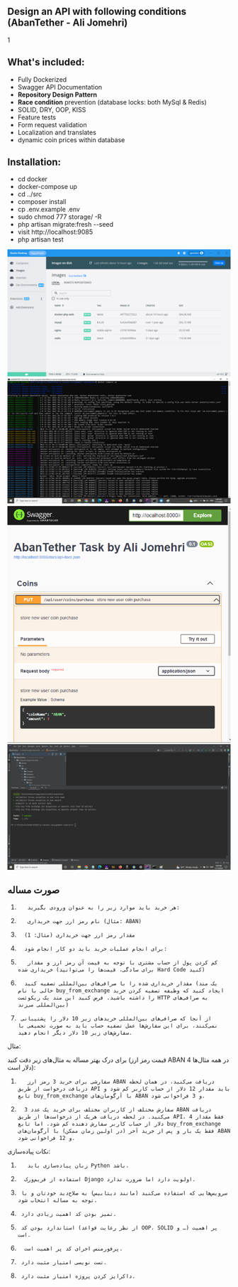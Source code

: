 ## Design an API with following conditions (AbanTether - Ali Jomehri)
1
## What's included:

- Fully Dockerized
- Swagger API Documentation
- <b>Repository Design Pattern</b>
- <b>Race condition</b> prevention (database locks: both MySql & Redis)
- SOLID, DRY, OOP, KISS
- Feature tests
- Form request validation
- Localization and translates
- dynamic coin prices within database

## Installation:

- cd docker
- docker-compose up
- cd ../src
- composer install
- cp .env.example .env
- sudo chmod 777 storage/ -R
- php artisan migrate:fresh --seed
- visit http://localhost:9085
- php artisan test

![Docker Images](src/public/images/docker-images.png)
![Docker Containers](src/public/images/docker-containers-up.png)
![Swagger](src/public/images/swagger.png)
![Feature Tests](src/public/images/testing.png)

## صورت مساله

1.        هر خرید باید موارد زیر را به عنوان ورودی بگیرید:

1.        نام رمز ارز جهت خریداری (مثال: ABAN)

2.       مقدار رمز ارز جهت خریداری (مثال: 1)

2.       برای انجام عملیات خرید باید دو کار انجام شود:

1.        کم کردن پول از حساب مشتری با توجه به قیمت آن رمز ارز و مقدار خریداری شده (برای سادگی، قیمت‌ها را می‌توانید Hard Code کنید)

2.       مقدار خریداری شده را با صرافی‌های بین‌المللی تصفیه کنید (یک متد خالی با نام buy_from_exchange ایجاد کنید که وظیفه تصفیه کردن خرید را داشته باشید. فرض کنید این متد یک ریکوئست HTTP به صرافی‌های بین‌المللی می‌زند)

3.      از آنجا که صرافی‌های بین‌المللی خریدهای زیر 10 دلار را پشتیبانی نمی‌کنند، برای این سفارش‌ها عمل تصفیه حساب باید به صورت تجمیعی با سفارش‌های زیر 10 دلار دیگر انجام دهید.

مثال:

برای درک بهتر مساله به مثال‌های زیر دقت کنید (قیمت رمز ارز ABAN در همه مثال‌ها 4 دلار است):

1.        سفارشی برای خرید 3 رمز ارز ABAN دریافت می‌کنید، در همان لحظه دریافت درخواست از طریق API باید مقدار 12 دلار از حساب کاربر کم شود و تابع buy_from_exchange با آرگومان‌های ABAN و 3 فراخوانی شود.

2.       3 سفارش مختلف از کاربران مختلف برای خرید یک عدد ABAN دریافت‌ می‌کنید. در لحظه دریافت هریک از درخواست‌ها از طریق API، فقط مقدار 4 دلار از حساب کاربر سفارش دهنده کم شود، اما تابع buy_from_exchange فقط یک بار و پس‌ از خرید آخر (در اولین زمان ممکن) با آرگومان‌های ABAN و 12 فراخوانی شود.

نکات پیاده‌سازی:

1.        زبان پیاده‌سازی باید Python باشد.

2.       استفاده از فریم‌ورک Django اولویت دارد اما ضرورت ندارد.

3.      سرویس‌هایی که استفاده‌ می‌کنید (مانند دیتابیس) به صلاح‌دید خودتان و با توجه به مساله انتخاب شود.

4.      تمیز بودن کد اهمیت زیادی دارد.

5.      استاندارد بودن کد (از نظر رعایت قواعد OOP، SOLID و …) پر اهمیت است.

6.       پرفورمنس اجرای کد پر اهمیت است.

7.      تست نویسی امتیاز مثبت دارد.

8.      داکرایز کردن پروژه امتیاز مثبت دارد.
